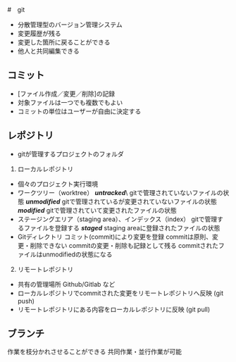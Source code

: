 #　git
- 分散管理型のバージョン管理システム
- 変更履歴が残る
- 変更した箇所に戻ることができる
- 他人と共同編集できる

## コミット
- [ファイル作成／変更／削除]の記録
- 対象ファイルは一つでも複数でもよい
- コミットの単位はユーザーが自由に決定する

## レポジトリ
- gitが管理するプロジェクトのフォルダ
1. ローカルレポジトリ
- 個々のプロジェクト実行環境
- ワークツリー（worktree）
***untracked***\\
gitで管理されていないファイルの状態
***unmodified***
gitで管理されているが変更されていないファイルの状態
***modified***
gitで管理されていて変更されたファイルの状態
- ステージングエリア（staging area）、インデックス（index）
gitで管理するファイルを登録する
***staged***
staging areaに登録されたファイルの状態
- Gitディレクトリ
コミット(commit)により変更を登録
commitは原則、変更・削除できない
commitの変更・削除も記録として残る
commitされたファイルはunmodifiedの状態になる

2. リモートレポジトリ
- 共有の管理場所
    Github/Gitlab など
- ローカルレポジトリでcommitされた変更をリモートレポジトリへ反映 (git push)
- リモートレポジトリにある内容をローカルレポジトリに反映 (git pull)

## ブランチ
作業を枝分かれさせることができる
共同作業・並行作業が可能
